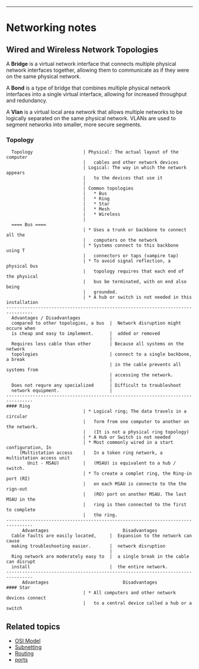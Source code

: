 --------------------------------------------------------------------------------
# Networking notes 

## Wired and Wireless Network Topologies 
  A **Bridge** is a virtual network interface that connects multiple physical
  network interfaces together, allowing them to communicate as if they were on
  the same physical network.  
  
  A **Bond** is a type of bridge that combines multiple
  physical network interfaces into a single virtual interface, allowing for
  increased throughput and redundancy.
  
  A **Vlan** is a virtual local area network
  that allows multiple networks to be logically separated on the same physical
  network. VLANs are used to segment networks into smaller, more secure segments.

### Topology 
```
  Topology                   | Physical: The actual layout of the computer
                             |   cables and other network devices
                             | Logical: The way in which the network appears
                             |   to the devices that use it
                             |
                             | Common topologies
                             |   * Bus
                             |   * Ring
                             |   * Star
                             |   * Mesh
                             |   * Wireless
                             |
  ==== Bus ====
                             | * Uses a trunk or backbone to connect all the
                             |   computers on the network
                             | * Systems connect to this backbone using T
                             |   connectors or taps (vampire tap)
                             | * To avoid signal reflection, a physical bus
                             |   topology requires that each end of the physical
                             |   bus be terminated, with on end also being
                             |   grounded.
                             | * A hub or switch is not needed in this installation
--------------------------------------------------------------------------------
  Advantages / Disadvantages
  compared to other topologies, a bus  |  Network disruption might occure when
  is cheap and easy to implement.      |  added or removed
                                       |
  Requires less cable than other       | Because all systems on the network
  topologies                           | connect to a single backbone, a break
                                       | in the cable prevents all systems from
                                       | accessing the network.
                                       |
  Does not requre any specialized      | Difficult to troubleshoot
  network equipment.                   |
--------------------------------------------------------------------------------
#### Ring 
                             | * Logical ring; The data travels in a circular
                             |   form from one computer to another on the network.
                             |   (It is not a physical ring topology)
                             | * A Hub or Switch is not needed
                             | * Most commonly wired in a start configuration, In
     (Multistation access    |   In a token ring network, a multistation access unit
        Unit - MSAU)         |   (MSAU) is equivalent to a hub / switch.
                             | * To create a complet ring, the Ring-in port (RI)
                             |   on each MSAU is connecte to the the rign-out
                             |   (RO) port on another MSAU. The last MSAU in the
                             |   ring is then connected to the first to complete
                             |   the ring.
--------------------------------------------------------------------------------
      Advantages                            Disadvantages
  Cable faults are easily located,     |  Expansion to the network can cause
  making troubleshooting easier.       |  network disruption
                                       |
  Ring network are moderately easy to  |  a single break in the cable can disrupt
  install                              |  the entire network.
--------------------------------------------------------------------------------
      Advantages                            Disadvantages
#### Star 
                             | * All computers and other network devices connect
                             |   to a central device called a hub or a switch
``` 
## Related topics
* [OSI Model](networking/osi)
* [Subnetting](networking/Subnetting)
* [Routing](Routing)
* [ports](networking/ports-protocols)

